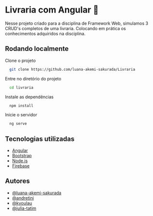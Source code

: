 
# Livraria com Angular 📍

Nesse projeto criado para a disciplina de Framework Web, simulamos 3 CRUD's completos de uma livraria. Colocando em prática os conhecimentos adquiridos na disciplina.

## Rodando localmente

Clone o projeto

```bash
  git clone https://github.com/luana-akemi-sakurada/Livraria
```

Entre no diretório do projeto

```bash
  cd livraria
```

Instale as dependências

```bash
  npm install
```

Inicie o servidor

```bash
  ng serve
```


## Tecnologias utilizadas

 - [Angular](https://angular.dev)
 - [Bootstrap](https://getbootstrap.com)
 - [Node.js](https://nodejs.org/en)
- [Firebase](https://firebase.google.com/?hl=pt)


## Autores

- [@luana-akemi-sakurada](https://github.com/luana-akemi-sakurada)
- [@andretini](https://github.com/andretini)
- [@kyoulau](https://github.com/kyoulau)
- [@julia-tatim](https://github.com/julia-tatim)

